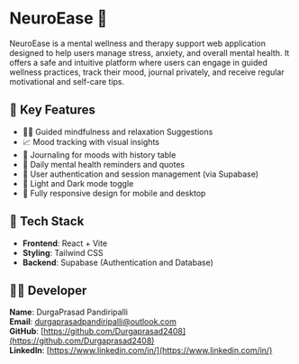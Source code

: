 # NeuroEase 🧠

NeuroEase is a mental wellness and therapy support web application designed to help users manage stress, anxiety, and overall mental health. It offers a safe and intuitive platform where users can engage in guided wellness practices, track their mood, journal privately, and receive regular motivational and self-care tips.

## 🌟 Key Features

- 🧘‍♀️ Guided mindfulness and relaxation Suggestions
- 📈 Mood tracking with visual insights
- 📔 Journaling for moods with history table
- 📅 Daily mental health reminders and quotes
- 🔐 User authentication and session management (via Supabase)
- 🌙 Light and Dark mode toggle
- 📱 Fully responsive design for mobile and desktop

## 🔧 Tech Stack

- **Frontend**: React + Vite
- **Styling**: Tailwind CSS
- **Backend**: Supabase (Authentication and Database)

## 🧑‍💻 Developer

**Name**: DurgaPrasad Pandiripalli  
**Email**: durgaprasadpandiripalli@outlook.com  
**GitHub**: [https://github.com/Durgaprasad2408](https://github.com/Durgaprasad2408)  
**LinkedIn**: [https://www.linkedin.com/in/](https://www.linkedin.com/in/)